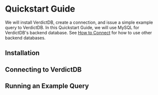 # Quickstart Guide

We will install VerdictDB, create a connection, and issue a simple example query to VerdictDB. In this Quickstart Guide, we will use MySQL for VerdictDB's backend database. See [How to Connect](/connection/) for how to use other backend databases.

## Installation


## Connecting to VerdictDB


## Running an Example Query


